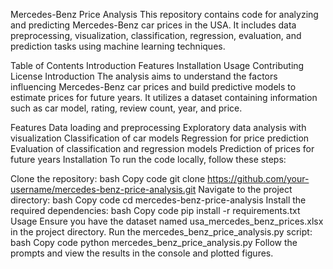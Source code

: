 Mercedes-Benz Price Analysis
This repository contains code for analyzing and predicting Mercedes-Benz car prices in the USA. It includes data preprocessing, visualization, classification, regression, evaluation, and prediction tasks using machine learning techniques.

Table of Contents
Introduction
Features
Installation
Usage
Contributing
License
Introduction
The analysis aims to understand the factors influencing Mercedes-Benz car prices and build predictive models to estimate prices for future years. It utilizes a dataset containing information such as car model, rating, review count, year, and price.

Features
Data loading and preprocessing
Exploratory data analysis with visualization
Classification of car models
Regression for price prediction
Evaluation of classification and regression models
Prediction of prices for future years
Installation
To run the code locally, follow these steps:

Clone the repository:
bash
Copy code
git clone https://github.com/your-username/mercedes-benz-price-analysis.git
Navigate to the project directory:
bash
Copy code
cd mercedes-benz-price-analysis
Install the required dependencies:
bash
Copy code
pip install -r requirements.txt
Usage
Ensure you have the dataset named usa_mercedes_benz_prices.xlsx in the project directory.
Run the mercedes_benz_price_analysis.py script:
bash
Copy code
python mercedes_benz_price_analysis.py
Follow the prompts and view the results in the console and plotted figures.
